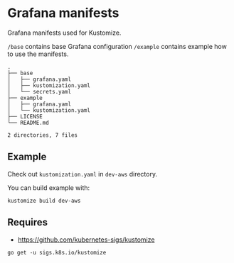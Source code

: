 # Grafana manifests

Grafana manifests used for Kustomize.

`/base` contains base Grafana configuration
`/example` contains example how to use the manifests.

```
.
├── base
│   ├── grafana.yaml
│   ├── kustomization.yaml
│   └── secrets.yaml
├── example
│   ├── grafana.yaml
│   └── kustomization.yaml
├── LICENSE
└── README.md

2 directories, 7 files
```

## Example

Check out `kustomization.yaml` in `dev-aws` directory. 

You can build example with:

```
kustomize build dev-aws
```

## Requires

- https://github.com/kubernetes-sigs/kustomize

```
go get -u sigs.k8s.io/kustomize
```
